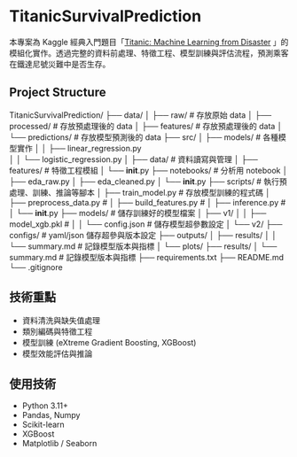 # TitanicSurvivalPrediction

本專案為 Kaggle 經典入門題目「[Titanic: Machine Learning from Disaster](https://www.kaggle.com/competitions/titanic)
」的模組化實作。透過完整的資料前處理、特徵工程、模型訓練與評估流程，預測乘客在鐵達尼號災難中是否生存。

## Project Structure

TitanicSurvivalPrediction/
├── data/
│ ├── raw/ # 存放原始 data
│ ├── processed/ # 存放預處理後的 data
│ ├── features/ # 存放預處理後的 data
│ └── predictions/ # 存放模型預測後的 data
├── src/
│ ├── models/ # 各種模型實作
│ │ ├── linear_regression.py      
│ │ └── logistic_regression.py
│ ├── data/ # 資料讀寫與管理
│ ├── features/ # 特徵工程模組
│ └── __init__.py
├── notebooks/ # 分析用 notebook
│ ├── eda_raw.py
│ ├── eda_cleaned.py
│ └── __init__.py
├── scripts/ # 執行預處理、訓練、推論等腳本
│ ├── train_model.py # 存放模型訓練的程式碼
│ ├── preprocess_data.py #
│ ├── build_features.py #
│ ├── inference.py #
│ └── __init__.py
├── models/ # 儲存訓練好的模型檔案
│ ├── v1/
│ │ ├── model_xgb.pkl #
│ │ └── config.json # 儲存模型超參數設定
│ └── v2/
├── configs/ # yaml/json 儲存超參與版本設定
├── outputs/
│ ├── results/
│ │ └── summary.md # 記錄模型版本與指標
│ └── plots/
├── results/
│ └── summary.md # 記錄模型版本與指標
├── requirements.txt
├── README.md
└── .gitignore

## 技術重點

- 資料清洗與缺失值處理
- 類別編碼與特徵工程
- 模型訓練 (eXtreme Gradient Boosting, XGBoost)
- 模型效能評估與推論

## 使用技術

- Python 3.11+
- Pandas, Numpy
- Scikit-learn
- XGBoost
- Matplotlib / Seaborn

